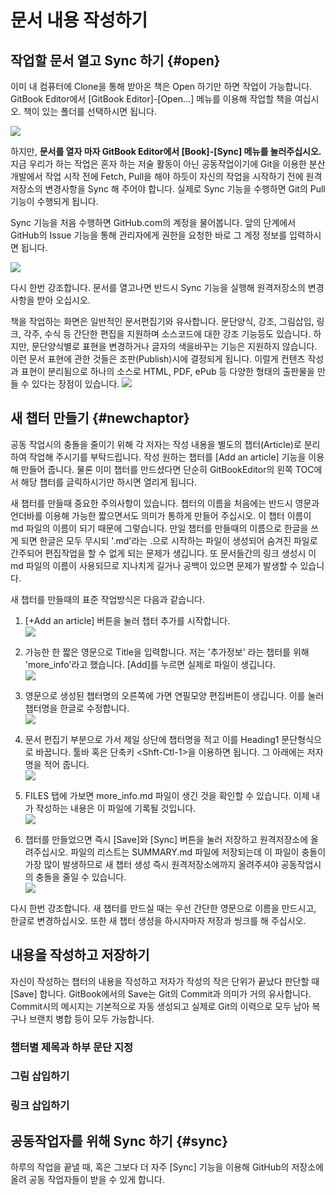 # 문서 내용 작성하기

## 작업할 문서 열고 Sync 하기 {#open}

이미 내 컴퓨터에 Clone을 통해 받아온 책은 Open 하기만 하면 작업이 가능합니다. GitBook Editor에서 \[GitBook Editor\]-\[Open...\] 메뉴를 이용해 작업할 책을 여십시오. 책이 있는 폴더를 선택하시면 됩니다.

![](/assets/gitbook_open.png)

하지만, **문서를 열자 마자  GitBook Editor에서 \[Book\]-\[Sync\] 메뉴를 눌러주십시오.** 지금 우리가 하는 작업은 혼자 하는 저술 활동이 아닌 공동작업이기에 Git을 이용한 분산개발에서 작업 시작 전에 Fetch, Pull을 해야 하듯이 자신의 작업을 시작하기 전에 원격저장소의 변경사항을 Sync 해 주어야 합니다. 실제로 Sync 기능을 수행하면 Git의 Pull 기능이 수행되게 됩니다.

Sync 기능을 처음 수행하면 GitHub.com의 계정을 물어봅니다. 앞의 단계에서 GitHub의 Issue 기능을 통해 관리자에게 권한을 요청한 바로 그 계정 정보를 입력하시면 됩니다.

![](/assets/github_login.png)

다시 한번 강조합니다. 문서를 열고나면 반드시 Sync 기능을 실행해 원격저장소의 변경사항을 받아 오십시오.

책을 작업하는 화면은 일반적인 문서편집기와 유사합니다. 문단양식, 강조, 그림삽입, 링크, 각주, 수식 등 간단한 편집을 지원하며 소스코드에 대한 강조 기능등도 있습니다. 하지만, 문단양식별로 표현을 변경하거나 글자의 색을바꾸는 기능은 지원하지 않습니다. 이런 문서 표현에 관한 것들은 조판\(Publish\)시에 결정되게 됩니다. 이럴게 컨텐츠 작성과 표현이 분리됨으로 하나의 소스로 HTML, PDF, ePub 등 다양한 형태의 출판물을 만들 수 있다는 장점이 있습니다. ![](/assets/open_book.png)

## 새 챕터 만들기 {#newchaptor}

공동 작업시의 충돌을 줄이기 위해 각 저자는 작성 내용을 별도의 챕터\(Article\)로 분리하여 작업해 주시기를 부탁드립니다. 작성 원하는 챕터를 \[Add an article\] 기능을 이용해 만들어 줍니다. 물론 이미 챕터를 만드셨다면 단순히 GitBookEditor의 왼쪽 TOC에서 해당 챕터를 글릭하시기만 하시면 열리게 됩니다.

새 챕터를 만들때 중요한 주의사항이 있습니다. 챕터의 이름을 처음에는 반드시 영문과 언더바를 이용해 가능한 짧으면서도 의미가 통하게 만들어 주십시오. 이 챕터 이름이 md 파일의 이름이 되기 때문에 그렇습니다. 만일 챕터를 만들때의 이름으로 한글을 쓰게 되면 한글은 모두 무시되 '.md'라는 .으로 시작하는 파일이 생성되어 숨겨진 파일로 간주되어 편집작업을 할 수 없게 되는 문제가 생깁니다. 또 문서들간의 링크 생성시 이 md 파일의 이름이 사용되므로 지나치게 길거나 공백이 있으면 문제가 발생할 수 있습니다.

새 챕터를 만들때의 표준 작업방식은 다음과 같습니다.

1. \[+Add an article\] 버튼을 눌러 챕터 추가를 시작합니다.  
   ![](/assets/add_article.png)

2. 가능한 한 짧은 영문으로 Title을 입력합니다. 저는 '추가정보' 라는 챕터를 위해 'more\_info'라고 했습니다. \[Add\]를 누르면 실제로 파일이 생깁니다.  
   ![](/assets/article_title.png)

3. 영문으로 생성된 챕터명의 오른쪽에 가면 연필모양 편집버튼이 생깁니다. 이를 눌러 챕터명을 한글로 수정합니다.  
   ![](/assets/chapter_rename.png)

4. 문서 편집기 부분으로 가서 제일 상단에 챕터명을 적고 이를 Heading1 문단형식으로 바꿉니다. 툴바 혹은 단축키 &lt;Shft-Ctl-1&gt;을 이용하면 됩니다. 그 아래에는 저자명을 적어 줍니다.  
   ![](/assets/chptor_h1.png)

5. FILES 탭에 가보면 more\_info.md 파일이 생긴 것을 확인할 수 있습니다. 이제 내가 작성하는 내용은 이 파일에 기록될 것입니다.  
   ![](/assets/article_files.png)

6. 챕터를 만들었으면 즉시 \[Save\]와 \[Sync\] 버튼을 눌러 저장하고 원격저장소에 올려주십시오. 파일의 리스트는 SUMMARY.md 파일에 저장되는데 이 파일이 충돌이 가장 많이 발생하므로 새 챕터 생성 즉시 원격저장소에까지 올려주셔야 공동작업시의 충돌을 줄일 수 있습니다.  
   ![](/assets/chaptor_save_sync.png)

다시 한번 강조합니다. 새 챕터를 만드실 때는 우선 간단한 영문으로 이름을 만드시고, 한글로 변경하십시오. 또한 새 챕터 생성을 하시자마자 저장과 씽크를 해 주십시오.

## 내용을 작성하고 저장하기

자신이 작성하는 챕터의 내용을 작성하고 저자가 작성의 작은 단위가 끝났다 판단할 때 \[Save\] 합니다. GitBook에서의 Save는 Git의 Commit과 의미가 거의 유사합니다. Commit시의 메시지는 기본적으로 자동 생성되고 실제로 Git의 이력으로 모두 남아 복구나 브랜치 병합 등이 모두 가능합니다.

### 챕터별 제목과 하부 문단 지정



### 그림 삽입하기



### 링크 삽입하기



## 공동작업자를 위해 Sync 하기 {#sync}

하루의 작업을 끝낼 때, 혹은 그보다 더 자주 \[Sync\] 기능을 이용해 GitHub의 저장소에 올려 공동 작업자들이 받을 수 있게 합니다.

